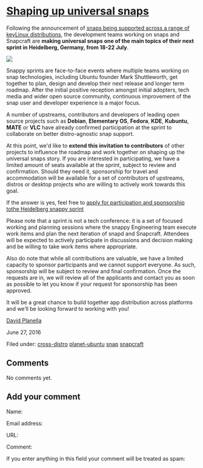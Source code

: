 





#  [Shaping up universal snaps](/en/blog/2016/07/04/shaping-universal-snaps/)

Following the announcement of [snaps being supported across a range of keyLinux distributions](https://insights.ubuntu.com/2016/06/14/universal-snap-packages-launch-on-multiple-linux-distros), the development teams working on
snaps and Snapcraft are **making universal snaps one of the main topics of
their next sprint in Heidelberg, Germany, from 18-22 July**.

![](https://assets.ubuntu.com/v1/bb7f0c54-snaps-hero%403x.png)

Snappy sprints are face-to-face events where multiple teams working on snap
technologies, including Ubuntu founder Mark Shuttleworth, get together to
plan, design and develop their next release and longer term roadmap. After the
initial positive reception amongst initial adopters, tech media and wider open
source community, continuous improvement of the snap user and developer
experience is a major focus.

A number of upstreams, contributors and developers of leading open source
projects such as **Debian**, **Elementary OS**, **Fedora**, **KDE**,
**Kubuntu**, **MATE** or **VLC** have already confirmed participation at the
sprint to collaborate on better distro-agnostic snap support.

At this point, we'd like to **extend this invitation to contributors** of
other projects to influence the roadmap and work together on shaping up the
universal snaps story. If you are interested in participating, we have a
limited amount of seats available at the sprint, subject to review and
confirmation. Should they need it, sponsorship for travel and accommodation
will be available for a set of contributors of upstreams, distros or desktop
projects who are willing to actively work towards this goal.

If the answer is yes, feel free to [apply for participation and sponsorship tothe Heidelberg snappy sprint](https://docs.google.com/forms/d/1sBovCdRb8oKCEVvA69mHX2Ty1RPxxrN3REj6RiRaBCs/viewform)

Please note that a sprint is not a tech conference: it is a set of focused
working and planning sessions where the snappy Engineering team execute work
items and plan the next iteration of snapd and Snapcraft. Attendees will be
expected to actively participate in discussions and decision making and be
willing to take work items where appropriate.

Also do note that while all contributions are valuable, we have a limited
capacity to sponsor participants and we cannot support everyone. As such,
sponsorship will be subject to review and final confirmation. Once the
requests are in, we will review all of the applicants and contact you as soon
as possible to let you know if your request for sponsorship has been approved.

It will be a great chance to build together app distribution across platforms
and we’ll be looking forward to working with you!

[David Planella](/en/blog/authors/dpm/)

June 27, 2016

Filed under: [cross-distro](/en/blog/tags/cross-distro/) [planet-ubuntu](/en/blog/tags/planet-ubuntu/) [snap](/en/blog/tags/snap/)
[snapcraft](/en/blog/tags/snapcraft/)





## Comments

No comments yet.

## Add your comment

Name:

Email address:

URL:

Comment:

If you enter anything in this field your comment will be treated as spam:





